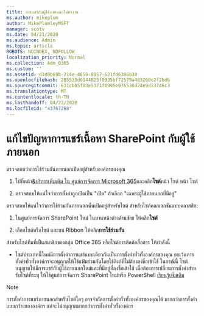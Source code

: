 ```yaml
---
title: การแชร์กับผู้ใช้ภายนอกไม่ทํางาน
ms.author: mikeplum
author: MikePlumleyMSFT
manager: scotv
ms.date: 04/21/2020
ms.audience: Admin
ms.topic: article
ROBOTS: NOINDEX, NOFOLLOW
localization_priority: Normal
ms.collection: Adm_O365
ms.custom: ''
ms.assetid: d3d0b69b-214e-4859-8957-621fd6306b30
ms.openlocfilehash: 285535d6144825f0935bf72579a483260c2f2bd6
ms.sourcegitcommit: 631cbb5f03e5371f0995e976536d24e9d13746c3
ms.translationtype: MT
ms.contentlocale: th-TH
ms.lasthandoff: 04/22/2020
ms.locfileid: "43767268"
---
```

# <a name="fix-problems-sharing-sharepoint-content-with-external-users"></a>แก้ไขปัญหาการแชร์เนื้อหา SharePoint กับผู้ใช้ภายนอก

ตรวจสอบว่าการใช้ร่วมกันภายนอกเปิดอยู่สําหรับองค์กรของคุณ
  
1. ไปที่หน้า[&amp;บริการเพิ่มเติม ใน ศูนย์การจัดการ Microsoft 365](https://portal.office.com/adminportal/home#/Settings/ServicesAndAddIns)และคลิก**ไซต์**หน้า ไซต์ หน้า ไซต์
    
2. ตรวจสอบให้แน่ใจว่าการตั้งค่าถูกเปิดเป็น "เปิด" ถ้าเลือก "เฉพาะผู้ใช้ภายนอกที่มีอยู่"
    
ตรวจสอบให้แน่ใจว่าการใช้ร่วมกันภายนอกนั้นเปิดอยู่สําหรับไซต์ สําหรับไซต์คอลเลกชันแบบคลาสสิก:
  
1. ในศูนย์การจัดการ SharePoint ใหม่ ในบานหน้าต่างด้านซ้าย ให้คลิก**ไซต์**
    
2. เลือกไซต์หรือไซต์ และบน Ribbon ให้คลิก**การใช้ร่วมกัน**
    
สําหรับไซต์ทีมที่เป็นสมาชิกของกลุ่ม Office 365 หรือไซต์การติดต่อสื่อสาร ให้ทําดังนี้
  
- ไซต์ประเภทนี้ใหม่มีการตั้งค่าการแชร์แบบเดียวกันเป็นการตั้งค่าทั่วทั้งองค์กรของคุณ ยกเว้นการตั้งค่าทั่วทั้งองค์กรจะอนุญาตให้ใช้แฟ้มร่วมกันโดยใช้ลิงก์ที่ไม่ต้องลงชื่อเข้าใช้ ในกรณีนี้ ไซต์อนุญาตให้มีการแชร์กับผู้ใช้ภายนอกใหม่และที่มีอยู่ที่ลงชื่อเข้าใช้ เมื่อต้องการเปลี่ยนการตั้งค่าสําหรับไซต์ที่ระบุ ให้ใช้ศูนย์การจัดการ SharePoint ใหม่หรือ PowerShell [เรียนรู้เพิ่มเติม](https://go.microsoft.com/fwlink/?linkid=871863)
    
> [!NOTE]
> การตั้งค่าการแชร์ภายนอกสําหรับไซต์ใดๆ อาจจํากัดการตั้งค่าทั่วทั้งองค์กรของคุณได้ มากกว่าการตั้งค่าแบบกว้างขององค์กร แต่จะไม่อนุญาตมากกว่าการตั้งค่าทั่วทั้งองค์กร 
  

